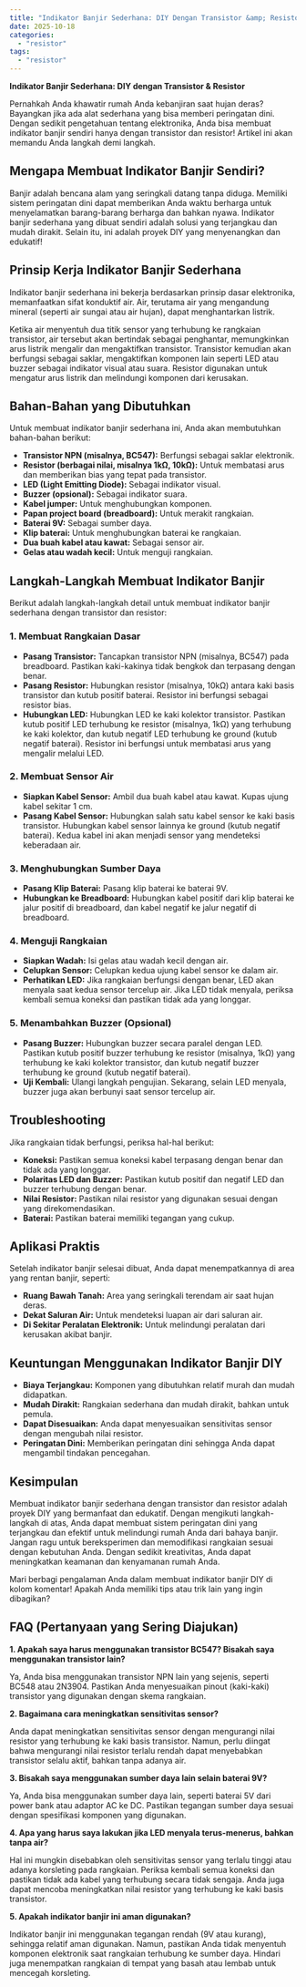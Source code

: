 ```yaml
---
title: "Indikator Banjir Sederhana: DIY Dengan Transistor &amp; Resistor"
date: 2025-10-18
categories: 
  - "resistor"
tags: 
  - "resistor"
---
```


**Indikator Banjir Sederhana: DIY dengan Transistor & Resistor**

Pernahkah Anda khawatir rumah Anda kebanjiran saat hujan deras? Bayangkan jika ada alat sederhana yang bisa memberi peringatan dini. Dengan sedikit pengetahuan tentang elektronika, Anda bisa membuat indikator banjir sendiri hanya dengan transistor dan resistor! Artikel ini akan memandu Anda langkah demi langkah.

## Mengapa Membuat Indikator Banjir Sendiri?

Banjir adalah bencana alam yang seringkali datang tanpa diduga. Memiliki sistem peringatan dini dapat memberikan Anda waktu berharga untuk menyelamatkan barang-barang berharga dan bahkan nyawa. Indikator banjir sederhana yang dibuat sendiri adalah solusi yang terjangkau dan mudah dirakit. Selain itu, ini adalah proyek DIY yang menyenangkan dan edukatif!

## Prinsip Kerja Indikator Banjir Sederhana

Indikator banjir sederhana ini bekerja berdasarkan prinsip dasar elektronika, memanfaatkan sifat konduktif air. Air, terutama air yang mengandung mineral (seperti air sungai atau air hujan), dapat menghantarkan listrik.

Ketika air menyentuh dua titik sensor yang terhubung ke rangkaian transistor, air tersebut akan bertindak sebagai penghantar, memungkinkan arus listrik mengalir dan mengaktifkan transistor. Transistor kemudian akan berfungsi sebagai saklar, mengaktifkan komponen lain seperti LED atau buzzer sebagai indikator visual atau suara. Resistor digunakan untuk mengatur arus listrik dan melindungi komponen dari kerusakan.

## Bahan-Bahan yang Dibutuhkan

Untuk membuat indikator banjir sederhana ini, Anda akan membutuhkan bahan-bahan berikut:

- **Transistor NPN (misalnya, BC547):** Berfungsi sebagai saklar elektronik.
- **Resistor (berbagai nilai, misalnya 1kΩ, 10kΩ):** Untuk membatasi arus dan memberikan bias yang tepat pada transistor.
- **LED (Light Emitting Diode):** Sebagai indikator visual.
- **Buzzer (opsional):** Sebagai indikator suara.
- **Kabel jumper:** Untuk menghubungkan komponen.
- **Papan project board (breadboard):** Untuk merakit rangkaian.
- **Baterai 9V:** Sebagai sumber daya.
- **Klip baterai:** Untuk menghubungkan baterai ke rangkaian.
- **Dua buah kabel atau kawat:** Sebagai sensor air.
- **Gelas atau wadah kecil:** Untuk menguji rangkaian.

## Langkah-Langkah Membuat Indikator Banjir

Berikut adalah langkah-langkah detail untuk membuat indikator banjir sederhana dengan transistor dan resistor:

### 1\. Membuat Rangkaian Dasar

- **Pasang Transistor:** Tancapkan transistor NPN (misalnya, BC547) pada breadboard. Pastikan kaki-kakinya tidak bengkok dan terpasang dengan benar.
- **Pasang Resistor:** Hubungkan resistor (misalnya, 10kΩ) antara kaki basis transistor dan kutub positif baterai. Resistor ini berfungsi sebagai resistor bias.
- **Hubungkan LED:** Hubungkan LED ke kaki kolektor transistor. Pastikan kutub positif LED terhubung ke resistor (misalnya, 1kΩ) yang terhubung ke kaki kolektor, dan kutub negatif LED terhubung ke ground (kutub negatif baterai). Resistor ini berfungsi untuk membatasi arus yang mengalir melalui LED.

### 2\. Membuat Sensor Air

- **Siapkan Kabel Sensor:** Ambil dua buah kabel atau kawat. Kupas ujung kabel sekitar 1 cm.
- **Pasang Kabel Sensor:** Hubungkan salah satu kabel sensor ke kaki basis transistor. Hubungkan kabel sensor lainnya ke ground (kutub negatif baterai). Kedua kabel ini akan menjadi sensor yang mendeteksi keberadaan air.

### 3\. Menghubungkan Sumber Daya

- **Pasang Klip Baterai:** Pasang klip baterai ke baterai 9V.
- **Hubungkan ke Breadboard:** Hubungkan kabel positif dari klip baterai ke jalur positif di breadboard, dan kabel negatif ke jalur negatif di breadboard.

### 4\. Menguji Rangkaian

- **Siapkan Wadah:** Isi gelas atau wadah kecil dengan air.
- **Celupkan Sensor:** Celupkan kedua ujung kabel sensor ke dalam air.
- **Perhatikan LED:** Jika rangkaian berfungsi dengan benar, LED akan menyala saat kedua sensor tercelup air. Jika LED tidak menyala, periksa kembali semua koneksi dan pastikan tidak ada yang longgar.

### 5\. Menambahkan Buzzer (Opsional)

- **Pasang Buzzer:** Hubungkan buzzer secara paralel dengan LED. Pastikan kutub positif buzzer terhubung ke resistor (misalnya, 1kΩ) yang terhubung ke kaki kolektor transistor, dan kutub negatif buzzer terhubung ke ground (kutub negatif baterai).
- **Uji Kembali:** Ulangi langkah pengujian. Sekarang, selain LED menyala, buzzer juga akan berbunyi saat sensor tercelup air.

## Troubleshooting

Jika rangkaian tidak berfungsi, periksa hal-hal berikut:

- **Koneksi:** Pastikan semua koneksi kabel terpasang dengan benar dan tidak ada yang longgar.
- **Polaritas LED dan Buzzer:** Pastikan kutub positif dan negatif LED dan buzzer terhubung dengan benar.
- **Nilai Resistor:** Pastikan nilai resistor yang digunakan sesuai dengan yang direkomendasikan.
- **Baterai:** Pastikan baterai memiliki tegangan yang cukup.

## Aplikasi Praktis

Setelah indikator banjir selesai dibuat, Anda dapat menempatkannya di area yang rentan banjir, seperti:

- **Ruang Bawah Tanah:** Area yang seringkali terendam air saat hujan deras.
- **Dekat Saluran Air:** Untuk mendeteksi luapan air dari saluran air.
- **Di Sekitar Peralatan Elektronik:** Untuk melindungi peralatan dari kerusakan akibat banjir.

## Keuntungan Menggunakan Indikator Banjir DIY

- **Biaya Terjangkau:** Komponen yang dibutuhkan relatif murah dan mudah didapatkan.
- **Mudah Dirakit:** Rangkaian sederhana dan mudah dirakit, bahkan untuk pemula.
- **Dapat Disesuaikan:** Anda dapat menyesuaikan sensitivitas sensor dengan mengubah nilai resistor.
- **Peringatan Dini:** Memberikan peringatan dini sehingga Anda dapat mengambil tindakan pencegahan.

## Kesimpulan

Membuat indikator banjir sederhana dengan transistor dan resistor adalah proyek DIY yang bermanfaat dan edukatif. Dengan mengikuti langkah-langkah di atas, Anda dapat membuat sistem peringatan dini yang terjangkau dan efektif untuk melindungi rumah Anda dari bahaya banjir. Jangan ragu untuk bereksperimen dan memodifikasi rangkaian sesuai dengan kebutuhan Anda. Dengan sedikit kreativitas, Anda dapat meningkatkan keamanan dan kenyamanan rumah Anda.

Mari berbagi pengalaman Anda dalam membuat indikator banjir DIY di kolom komentar! Apakah Anda memiliki tips atau trik lain yang ingin dibagikan?

## FAQ (Pertanyaan yang Sering Diajukan)

**1\. Apakah saya harus menggunakan transistor BC547? Bisakah saya menggunakan transistor lain?**

Ya, Anda bisa menggunakan transistor NPN lain yang sejenis, seperti BC548 atau 2N3904. Pastikan Anda menyesuaikan pinout (kaki-kaki) transistor yang digunakan dengan skema rangkaian.

**2\. Bagaimana cara meningkatkan sensitivitas sensor?**

Anda dapat meningkatkan sensitivitas sensor dengan mengurangi nilai resistor yang terhubung ke kaki basis transistor. Namun, perlu diingat bahwa mengurangi nilai resistor terlalu rendah dapat menyebabkan transistor selalu aktif, bahkan tanpa adanya air.

**3\. Bisakah saya menggunakan sumber daya lain selain baterai 9V?**

Ya, Anda bisa menggunakan sumber daya lain, seperti baterai 5V dari power bank atau adaptor AC ke DC. Pastikan tegangan sumber daya sesuai dengan spesifikasi komponen yang digunakan.

**4\. Apa yang harus saya lakukan jika LED menyala terus-menerus, bahkan tanpa air?**

Hal ini mungkin disebabkan oleh sensitivitas sensor yang terlalu tinggi atau adanya korsleting pada rangkaian. Periksa kembali semua koneksi dan pastikan tidak ada kabel yang terhubung secara tidak sengaja. Anda juga dapat mencoba meningkatkan nilai resistor yang terhubung ke kaki basis transistor.

**5\. Apakah indikator banjir ini aman digunakan?**

Indikator banjir ini menggunakan tegangan rendah (9V atau kurang), sehingga relatif aman digunakan. Namun, pastikan Anda tidak menyentuh komponen elektronik saat rangkaian terhubung ke sumber daya. Hindari juga menempatkan rangkaian di tempat yang basah atau lembab untuk mencegah korsleting.
